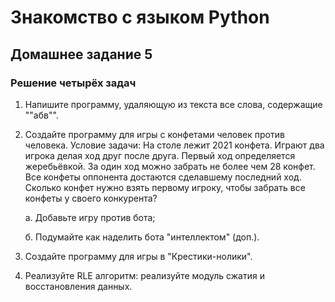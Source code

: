 # Знакомство с языком Python

## Домашнее задание 5

### Решение четырёх задач

1. Напишите программу, удаляющую из текста все слова, содержащие ""абв"".

2. Создайте программу для игры с конфетами человек против человека.
Условие задачи: На столе лежит 2021 конфета. Играют два игрока делая ход друг после друга. Первый ход определяется жеребьёвкой. За один ход можно забрать не более чем 28 конфет. Все конфеты оппонента достаются сделавшему последний ход. Сколько конфет нужно взять первому игроку, чтобы забрать все конфеты у своего конкурента?
    
    а. Добавьте игру против бота;
    
    б. Подумайте как наделить бота "интеллектом" (доп.).
3. Создайте программу для игры в "Крестики-нолики".
4. Реализуйте RLE алгоритм: реализуйте модуль сжатия и восстановления данных.
